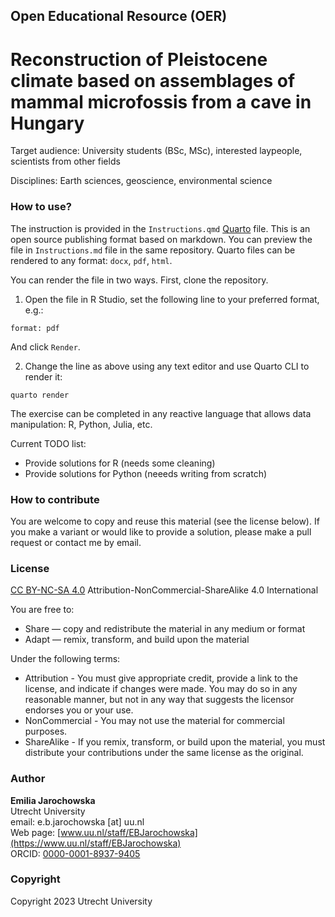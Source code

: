 ## Open Educational Resource (OER)
# Reconstruction of Pleistocene climate based on assemblages of mammal microfossis from a cave in Hungary 

Target audience: University students (BSc, MSc), interested laypeople, scientists from other fields

Disciplines: Earth sciences, geoscience, environmental science

### How to use?

The instruction is provided in the `Instructions.qmd` [Quarto](https://quarto.org/) file. This is an open source publishing format based on markdown. You can preview the file in `Instructions.md` file in the same repository. Quarto files can be rendered to any format: `docx`, `pdf`, `html`. 

You can render the file in two ways. First, clone the repository.

1. Open the file in R Studio, set the following line to your preferred format, e.g.:

```
format: pdf
``` 
And click `Render`.

2. Change the line as above using any text editor and use Quarto CLI to render it:
```
quarto render
```
   
The exercise can be completed in any reactive language that allows data manipulation: R, Python, Julia, etc. 

Current TODO list:
- Provide solutions for R (needs some cleaning)
- Provide solutions for Python (neeeds writing from scratch)

### How to contribute

You are welcome to copy and reuse this material (see the license below). If you make a variant or would like to provide a solution, please make a pull request or contact me by email.

### License 
[CC BY-NC-SA 4.0](https://creativecommons.org/licenses/by-nc-sa/4.0/) Attribution-NonCommercial-ShareAlike 4.0 International 

You are free to:

- Share — copy and redistribute the material in any medium or format
- Adapt — remix, transform, and build upon the material

Under the following terms:

- Attribution - You must give appropriate credit, provide a link to the license, and indicate if changes were made. You may do so in any reasonable manner, but not in any way that suggests the licensor endorses you or your use.
- NonCommercial - You may not use the material for commercial purposes.
- ShareAlike - If you remix, transform, or build upon the material, you must distribute your contributions under the same license as the original. 

### Author
__Emilia Jarochowska__  
Utrecht University  
email: e.b.jarochowska [at] uu.nl  
Web page: [www.uu.nl/staff/EBJarochowska](https://www.uu.nl/staff/EBJarochowska)  
ORCID: [0000-0001-8937-9405](https://orcid.org/0000-0001-8937-9405)

### Copyright
Copyright 2023 Utrecht University
